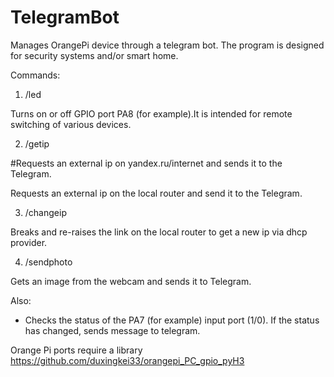 # TelegramBot

Manages OrangePi device through a telegram bot. The program is designed for security systems and/or smart home.

Commands:

1) /led

Turns on or off GPIO port PA8 (for example).It is intended for remote switching of various devices.

2) /getip 

#Requests an external ip on yandex.ru/internet and sends it to the Telegram.

Requests an external ip on the local router and send it to the Telegram.

3) /changeip

Breaks and re-raises the link on the local router to get a new ip via dhcp provider.

4) /sendphoto

Gets an image from the webcam and sends it to Telegram.

Also:

* Checks the status of the PA7 (for example) input port (1/0). If the status has changed, sends
message to telegram.


Orange Pi ports require a library https://github.com/duxingkei33/orangepi_PC_gpio_pyH3
